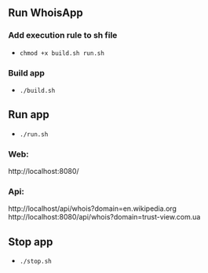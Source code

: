 ## Run WhoisApp

### Add execution rule to sh file
- `chmod +x build.sh run.sh`

### Build app 
- `./build.sh`

## Run app
- `./run.sh`

### Web: 
http://localhost:8080/

### Api: 
http://localhost/api/whois?domain=en.wikipedia.org
http://localhost:8080/api/whois?domain=trust-view.com.ua

## Stop app
- `./stop.sh`
